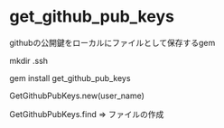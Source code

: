 get_github_pub_keys
===================

githubの公開鍵をローカルにファイルとして保存するgem

mkdir .ssh

gem install get_github_pub_keys

GetGithubPubKeys.new(user_name)

GetGithubPubKeys.find
=> ファイルの作成
